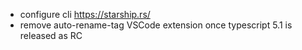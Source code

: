 -   configure cli https://starship.rs/
-   remove auto-rename-tag VSCode extension once typescript 5.1 is released as RC
